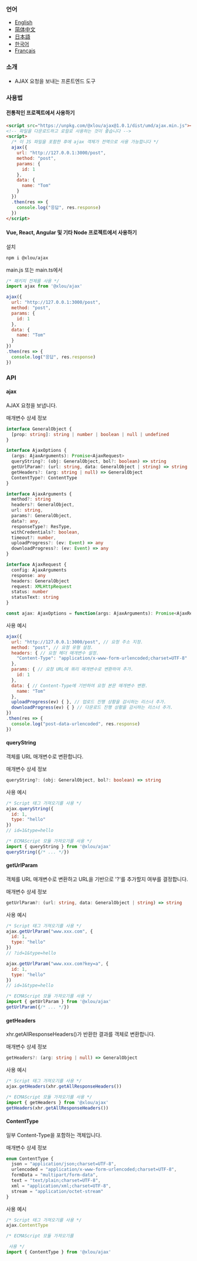 ### 언어

* [English](https://github.com/omlou/ajax#readme)
* [简体中文](https://github.com/omlou/ajax/blob/master/public/markdowns/readme-zh.md)
* [日本語](https://github.com/omlou/ajax/blob/master/public/markdowns/readme-ja.md)
* [한국어](https://github.com/omlou/ajax/blob/master/public/markdowns/readme-ko.md)
* [Français](https://github.com/omlou/ajax/blob/master/public/markdowns/readme-fr.md)

### 소개

* AJAX 요청을 보내는 프론트엔드 도구

### 사용법

#### 전통적인 프로젝트에서 사용하기

```html
<script src="https://unpkg.com/@xlou/ajax@1.0.1/dist/umd/ajax.min.js"></script>
<!-- 파일을 다운로드하고 로컬로 사용하는 것이 좋습니다 -->
<script>
  /* 이 JS 파일을 포함한 후에 ajax 객체가 전역으로 사용 가능합니다 */
  ajax({
    url: "http://127.0.0.1:3000/post",
    method: "post",
    params: {
      id: 1
    },
    data: {
      name: "Tom"
    }
  })
  .then(res => {
    console.log("응답", res.response)
  })
</script>
```

#### Vue, React, Angular 및 기타 Node 프로젝트에서 사용하기

설치

```bash
npm i @xlou/ajax
```

main.js 또는 main.ts에서

```javascript
/* 패키지 전체를 사용 */
import ajax from '@xlou/ajax'

ajax({
  url: "http://127.0.0.1:3000/post",
  method: "post",
  params: {
    id: 1
  },
  data: {
    name: "Tom"
  }
})
.then(res => {
  console.log("응답", res.response)
})
```

### API

#### ajax

AJAX 요청을 보냅니다.

매개변수 상세 정보

```typescript
interface GeneralObject {
  [prop: string]: string | number | boolean | null | undefined
}

interface AjaxOptions {
  (args: AjaxArguments): Promise<AjaxRequest>
  queryString?: (obj: GeneralObject, bol?: boolean) => string
  getUrlParam?: (url: string, data: GeneralObject | string) => string
  getHeaders?: (arg: string | null) => GeneralObject
  ContentType?: ContentType
}

interface AjaxArguments {
  method?: string
  headers?: GeneralObject,
  url: string,
  params?: GeneralObject,
  data?: any,
  responseType?: ResType,
  withCredentials?: boolean,
  timeout?: number,
  uploadProgress?: (ev: Event) => any
  downloadProgress?: (ev: Event) => any
}

interface AjaxRequest {
  config: AjaxArguments
  response: any
  headers: GeneralObject
  request: XMLHttpRequest
  status: number
  statusText: string
}

const ajax: AjaxOptions = function(args: AjaxArguments): Promise<AjaxRequest>
```

사용 예시

```javascript
ajax({
  url: "http://127.0.0.1:3000/post", // 요청 주소 지정.
  method: "post", // 요청 유형 설정.
  headers: { // 요청 헤더 매개변수 설정.
    "Content-Type": "application/x-www-form-urlencoded;charset=UTF-8"
  },
  params: { // 요청 URL에 쿼리 매개변수로 변환하여 추가.
    id: 1
  },
  data: { // Content-Type에 기반하여 요청 본문 매개변수 변환.
    name: "Tom"
  },
  uploadProgress(ev) { }, // 업로드 진행 상황을 감시하는 리스너 추가.
  downloadProgress(ev) { } // 다운로드 진행 상황을 감시하는 리스너 추가.
})
.then(res => {
  console.log("post-data-urlencoded", res.response)
})
```

#### queryString

객체를 URL 매개변수로 변환합니다.

매개변수 상세 정보

```typescript
queryString?: (obj: GeneralObject, bol?: boolean) => string
```

사용 예시

```javascript
/* Script 태그 가져오기를 사용 */
ajax.queryString({
  id: 1,
  type: "hello"
})
// id=1&type=hello

/* ECMAScript 모듈 가져오기를 사용 */
import { queryString } from '@xlou/ajax'
queryString({/* ... */})
```

#### getUrlParam

객체를 URL 매개변수로 변환하고 URL을 기반으로 '?'를 추가할지 여부를 결정합니다.

매개변수 상세 정보

```typescript
getUrlParam?: (url: string, data: GeneralObject | string) => string
```

사용 예시

```javascript
/* Script 태그 가져오기를 사용 */
ajax.getUrlParam("www.xxx.com", {
  id: 1,
  type: "hello"
})
// ?id=1&type=hello

ajax.getUrlParam("www.xxx.com?key=a", {
  id: 1,
  type: "hello"
})
// id=1&type=hello

/* ECMAScript 모듈 가져오기를 사용 */
import { getUrlParam } from '@xlou/ajax'
getUrlParam({/* ... */})
```

#### getHeaders

xhr.getAllResponseHeaders()가 반환한 결과를 객체로 변환합니다.

매개변수 상세 정보

```typescript
getHeaders?: (arg: string | null) => GeneralObject
```

사용 예시

```javascript
/* Script 태그 가져오기를 사용 */
ajax.getHeaders(xhr.getAllResponseHeaders())

/* ECMAScript 모듈 가져오기를 사용 */
import { getHeaders } from '@xlou/ajax'
getHeaders(xhr.getAllResponseHeaders())
```

#### ContentType

일부 Content-Type을 포함하는 객체입니다.

매개변수 상세 정보

```typescript
enum ContentType {
  json = "application/json;charset=UTF-8",
  urlencoded = "application/x-www-form-urlencoded;charset=UTF-8",
  formData = "multipart/form-data",
  text = "text/plain;charset=UTF-8",
  xml = "application/xml;charset=UTF-8",
  stream = "application/octet-stream"
}
```

사용 예시

```javascript
/* Script 태그 가져오기를 사용 */
ajax.ContentType

/* ECMAScript 모듈 가져오기를

 사용 */
import { ContentType } from '@xlou/ajax'
```